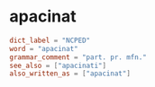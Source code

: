 # apacinat

``` toml
dict_label = "NCPED"
word = "apacinat"
grammar_comment = "part. pr. mfn."
see_also = ["apacinati"]
also_written_as = ["apacinat"]
```

